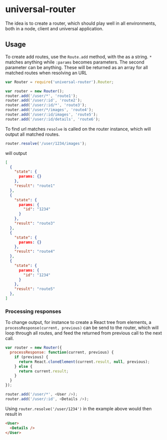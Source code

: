 # universal-router

The idea is to create a router, which should play well in all environments, both in a node, client and universal application.

## Usage

To create add routes, use the ```Route.add``` method, with the as a string. ```*``` matches anything while ```:params``` becomes parameters.
The second parameter can be anything. These will be returned as an array for all matched routes when resolving an URL

```javascript
var Router = require('universal-router').Router;

var router = new Router();
router.add('/user/*', 'route1');
router.add('/user/:id', 'route2');
router.add('/user/:id/*', 'route3');
router.add('/user/*/images', 'route4');
router.add('/user/:id/images', 'route5');
router.add('/user/:id/details', 'route6');
```

To find url matches ```resolve``` is called on the router instance, which will output all matched routes.

```javascript
router.resolve('/user/1234/images');
```

will output

```json
[
  {
    "state": {
      params: {}
    },
    "result": "route1"
  },
  {
    "state": {
      params: {
        "id": "1234"
      }
    },
    "result": "route3"
  },
  {
    "state": {
      params: {}
    },
    "result": "route4"
  },
  {
    "state": {
      params: {
        "id": "1234"
      }
    },
    "result": "route5"
  },
]
```

### Processing responses

To change output, for instance to create a React tree from elements, a ```processResponse(current, previous)``` can be send to the router, which will loop through all routes, and feed the returned from previous call to the next call.

```javascript
var router = new Router({
  processResponse: function(current, previous) {
    if (previous) {
      return React.cloneElement(current.result, null, previous);
    } else {
      return current.result;
    }
  }
});

router.add('/user/*', <User />);
router.add('/user/:id', <Details />);

```

Using ```router.resolve('/user/1234')``` in the example above would then result in

```html
<User>
  <Details />
</User>
```
